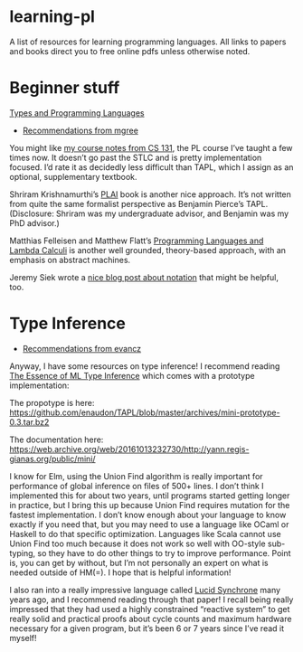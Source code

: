 # learning-pl

A list of resources for learning programming languages.
All links to papers and books direct you to free online pdfs unless otherwise noted.

# Beginner stuff

[Types and Programming Languages](https://github.com/MPRI/M2-4-2/blob/master/Types%20and%20Programming%20Languages.pdf)

* [Recommendations from mgree](https://discourse.elm-lang.org/t/repl-for-untyped-lambda-calculus/5802/8?u=alienkevin)

You might like [my course notes from CS 131](https://cs.pomona.edu/~michael/courses/csci131s18/), the PL course I’ve taught a few times now. It doesn’t go past the STLC and is pretty implementation focused. I’d rate it as decidedly less difficult than TAPL, which I assign as an optional, supplementary textbook.

Shriram Krishnamurthi’s [PLAI](https://cs.brown.edu/~sk/Publications/Books/ProgLangs/2007-04-26/) book is another nice approach. It’s not written from quite the same formalist perspective as Benjamin Pierce’s TAPL. (Disclosure: Shriram was my undergraduate advisor, and Benjamin was my PhD advisor.)

Matthias Felleisen and Matthew Flatt’s [Programming Languages and Lambda Calculi](https://www.cs.utah.edu/~mflatt/past-courses/cs7520/public_html/s06/notes.pdf) is another well grounded, theory-based approach, with an emphasis on abstract machines.

Jeremy Siek wrote a [nice blog post about notation](http://siek.blogspot.com/2012/07/crash-course-on-notation-in-programming.html) that might be helpful, too.


# Type Inference

* [Recommendations from evancz](https://discourse.elm-lang.org/t/sim-a-delightful-language-for-circuit-design/5737/16?u=alienkevin)

Anyway, I have some resources on type inference! I recommend reading [The Essence of ML Type Inference](http://gallium.inria.fr/~fpottier/publis/emlti-final.pdf) which comes with a prototype implementation:

The propotype is here:
https://github.com/enaudon/TAPL/blob/master/archives/mini-prototype-0.3.tar.bz2

The documentation here:
https://web.archive.org/web/20161013232730/http://yann.regis-gianas.org/public/mini/

I know for Elm, using the Union Find algorithm is really important for performance of global inference on files of 500+ lines. I don’t think I implemented this for about two years, until programs started getting longer in practice, but I bring this up because Union Find requires mutation for the fastest implementation. I don’t know enough about your language to know exactly if you need that, but you may need to use a language like OCaml or Haskell to do that specific optimization. Languages like Scala cannot use Union Find too much because it does not work so well with OO-style sub-typing, so they have to do other things to try to improve performance. Point is, you can get by without, but I’m not personally an expert on what is needed outside of HM(=). I hope that is helpful information!

I also ran into a really impressive language called [Lucid Synchrone](https://www.di.ens.fr/~pouzet/bib/chap_lucid_synchrone_english_iste08.pdf) many years ago, and I recommend reading through that paper! I recall being really impressed that they had used a highly constrained “reactive system” to get really solid and practical proofs about cycle counts and maximum hardware necessary for a given program, but it’s been 6 or 7 years since I’ve read it myself!